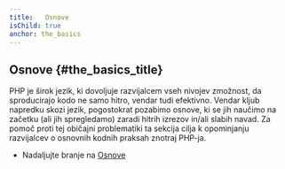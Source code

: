 ```yaml
---
title:   Osnove
isChild: true
anchor: the_basics
---
```


## Osnove {#the_basics_title}

PHP je širok jezik, ki dovoljuje razvijalcem vseh nivojev zmožnost, da sproducirajo kodo ne samo hitro, vendar tudi efektivno.
Vendar kljub napredku skozi jezik, pogostokrat pozabimo osnove, ki se jih naučimo na začetku (ali jih spregledamo) zaradi
hitrih izrezov in/ali slabih navad. Za pomoč proti tej običajni problematiki ta sekcija cilja k opominjanju razvijalcev o
osnovnih kodnih praksah znotraj PHP-ja.

* Nadaljujte branje na [Osnove](/pages/The-Basics.html)
